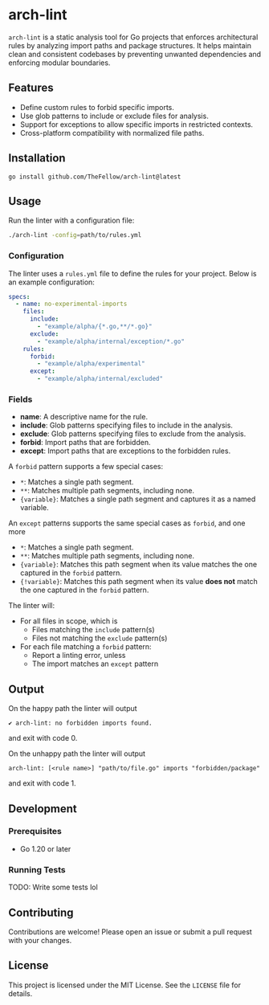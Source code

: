 # arch-lint

`arch-lint` is a static analysis tool for Go projects that enforces architectural rules by analyzing import paths and package structures.
It helps maintain clean and consistent codebases by preventing unwanted dependencies and enforcing modular boundaries.

## Features

- Define custom rules to forbid specific imports.
- Use glob patterns to include or exclude files for analysis.
- Support for exceptions to allow specific imports in restricted contexts.
- Cross-platform compatibility with normalized file paths.

## Installation

```
go install github.com/TheFellow/arch-lint@latest
```

## Usage

Run the linter with a configuration file:

```bash
./arch-lint -config=path/to/rules.yml
```

### Configuration

The linter uses a `rules.yml` file to define the rules for your project.
Below is an example configuration:

```yaml
specs:
  - name: no-experimental-imports
    files:
      include:
        - "example/alpha/{*.go,**/*.go}"
      exclude:
        - "example/alpha/internal/exception/*.go"
    rules:
      forbid:
        - "example/alpha/experimental"
      except:
        - "example/alpha/internal/excluded"
```

### Fields

- **name**: A descriptive name for the rule.
- **include**: Glob patterns specifying files to include in the analysis.
- **exclude**: Glob patterns specifying files to exclude from the analysis.
- **forbid**: Import paths that are forbidden.
- **except**: Import paths that are exceptions to the forbidden rules.

A `forbid` pattern supports a few special cases:
- `*`: Matches a single path segment.
- `**`: Matches multiple path segments, including none.
- `{variable}`: Matches a single path segment and captures it as a named variable.

An `except` patterns supports the same special cases as `forbid`, and one more
- `*`: Matches a single path segment.
- `**`: Matches multiple path segments, including none.
- `{variable}`: Matches this path segment when its value matches the one captured in the `forbid` pattern.
- `{!variable}`: Matches this path segment when its value **does not** match the one captured in the `forbid` pattern.


The linter will:

- For all files in scope, which is
   - Files matching the `include` pattern(s)
   - Files not matching the `exclude` pattern(s)
- For each file matching a `forbid` pattern:
   - Report a linting error, unless
   - The import matches an `except` pattern

## Output

On the happy path the linter will output
```
✔ arch-lint: no forbidden imports found.
```
and exit with code 0.

On the unhappy path the linter will output

```
arch-lint: [<rule name>] "path/to/file.go" imports "forbidden/package"
```

and exit with code 1.

## Development

### Prerequisites

- Go 1.20 or later

### Running Tests

TODO: Write some tests lol

## Contributing

Contributions are welcome! Please open an issue or submit a pull request with your changes.

## License

This project is licensed under the MIT License. See the `LICENSE` file for details.